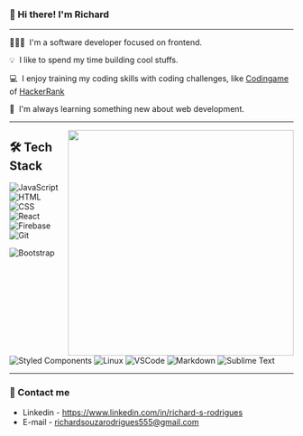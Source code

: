 ### 👋 Hi there! I'm Richard

--------
 
 <p align='left'>
   👨🏻‍💻 &nbsp;I'm a software developer focused on frontend.</p>
   💡 &nbsp;I like to spend my time building cool stuffs.</p>
   💻 &nbsp;I enjoy training my coding skills with coding challenges, like <a href='codingame.com/'>Codingame</a> of <a href='hackerrank.com/'>HackerRank</a></p>
   🌱 &nbsp;I'm always learning something new about web development.
 </p>
<hr>
<p align='center'>
  
  <p align='right'>
     <img src='https://media.giphy.com/media/xUA7bdpLxQhsSQdyog/source.gif' width='400px' align='right'/>
  </p>
 
  <p align='left'>
   <h2>🛠 Tech Stack</h2>
   <p>
    <img src='https://img.shields.io/badge/-JavaScript-05122A?style=flat&logo=javascript' alt='JavaScript' />
    <img src='https://img.shields.io/badge/-HTML-05122A?style=flat&logo=HTML5' alt='HTML' />
    <img src='https://img.shields.io/badge/-CSS-05122A?style=flat&logo=CSS3&logoColor=1572B6' alt='CSS' />
    <img src='https://img.shields.io/badge/-React-05122A?style=flat&logo=react' alt='React' />
    <img src='https://img.shields.io/badge/-Firebase-05122A?style=flat&logo=firebase&logoColor=FFA611' alt='Firebase' />
    <img src='https://img.shields.io/badge/-Git-05122A?style=flat&logo=git' alt='Git' />
   </p>
   <p>
    <img src='https://img.shields.io/badge/-Bootstrap-05122A?style=flat&logo=bootstrap&logoColor=563D7C' alt='Bootstrap' />
    <img src='https://img.shields.io/badge/-Styled Components-05122A?style=flat&logo=styled-components' alt='Styled Components' />
    <img src='https://img.shields.io/badge/-Linux-05122A?style=flat&logo=linux&logoColor=072C61' alt='Linux' />
    <img src='https://img.shields.io/badge/-Visual%20Studio%20Code-05122A?style=flat&logo=visual-studio-code&logoColor=007ACC' alt='VSCode' />
    <img src='https://img.shields.io/badge/-Markdown-05122A?style=flat&logo=markdown' alt='Markdown' />
    <img src='https://img.shields.io/badge/-Sublime text-05122A?style=flat&logo=sublime-text' alt='Sublime Text' />
   </p>
  <p>
  
</p>
<hr>

### 💬 Contact me
- Linkedin - <a href='https://www.linkedin.com/in/richard-s-rodrigues'>https://www.linkedin.com/in/richard-s-rodrigues</a>
- E-mail - richardsouzarodrigues555@gmail.com


